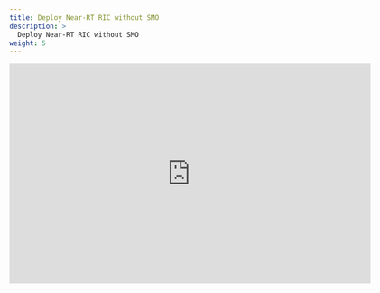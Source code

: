 ```yaml
---
title: Deploy Near-RT RIC without SMO
description: >
  Deploy Near-RT RIC without SMO
weight: 5
---
```


<iframe src="https://docs.google.com/document/d/e/2PACX-1vRt1RWIOEjJeFQyCzRqx5BE6W97IJY__SsS_-W1SBHIdptLfYNAoKlstFa2SXkBTorEHT3r6AQUQW2m/pub?embedded=true" frameborder="0" width="640" height="389" allowfullscreen="true"></iframe>